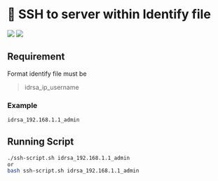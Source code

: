 # 🦀 SSH to server within Identify file
![](https://img.shields.io/badge/Platforms-Linux%20/%20macOS%20-blue.svg)
![](https://img.shields.io/badge/Tools-SSH-orange.svg)
## Requirement
Format identify file must be 
>idrsa_ip_username 

### Example 
```bash
idrsa_192.168.1.1_admin
```

## Running Script
```bash
./ssh-script.sh idrsa_192.168.1.1_admin
or 
bash ssh-script.sh idrsa_192.168.1.1_admin
```
